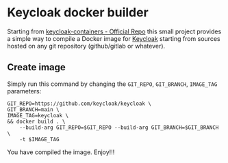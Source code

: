 # Keycloak docker builder

Starting from [keycloak-containers - Official Repo](https://github.com/keycloak/keycloak-containers) this small project provides a simple way to compile a Docker image for [Keycloak](https://github.com/keycloak/keycloak) starting from sources hosted on any git repository (github/gitlab or whatever).


## Create image

Simply run this command by changing the `GIT_REPO`, `GIT_BRANCH`, `IMAGE_TAG` parameters:

```
GIT_REPO=https://github.com/keycloak/keycloak \
GIT_BRANCH=main \
IMAGE_TAG=keycloak \
&& docker build . \
    --build-arg GIT_REPO=$GIT_REPO --build-arg GIT_BRANCH=$GIT_BRANCH \
    -t $IMAGE_TAG
```

You have compiled the image. Enjoy!!!
